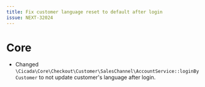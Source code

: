 ```yaml
---
title: Fix customer language reset to default after login
issue: NEXT-32024
---
```

# Core
* Changed `\Cicada\Core\Checkout\Customer\SalesChannel\AccountService::loginByCustomer` to not update customer's language after login.
